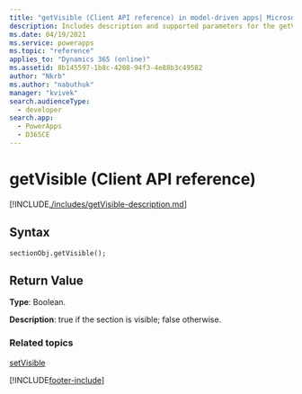 ```yaml
---
title: "getVisible (Client API reference) in model-driven apps| MicrosoftDocs"
description: Includes description and supported parameters for the getVisible method.
ms.date: 04/19/2021
ms.service: powerapps
ms.topic: "reference"
applies_to: "Dynamics 365 (online)"
ms.assetid: 8b145597-1b8c-4208-94f3-4e88b3c49582
author: "Nkrb"
ms.author: "nabuthuk"
manager: "kvivek"
search.audienceType: 
  - developer
search.app: 
  - PowerApps
  - D365CE
---
```

# getVisible (Client API reference)



[!INCLUDE[./includes/getVisible-description.md](./includes/getVisible-description.md)]

## Syntax

`sectionObj.getVisible();`

## Return Value

**Type**: Boolean.

**Description**: true if the section is visible; false otherwise.

### Related topics

[setVisible](setVisible.md)





[!INCLUDE[footer-include](../../../../../includes/footer-banner.md)]